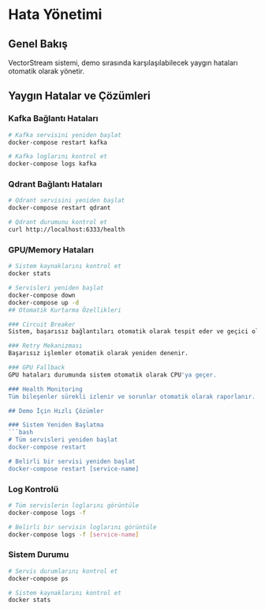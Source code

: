 # Hata Yönetimi

## Genel Bakış

VectorStream sistemi, demo sırasında karşılaşılabilecek yaygın hataları otomatik olarak yönetir.

## Yaygın Hatalar ve Çözümleri

### Kafka Bağlantı Hataları
```bash
# Kafka servisini yeniden başlat
docker-compose restart kafka

# Kafka loglarını kontrol et
docker-compose logs kafka
```

### Qdrant Bağlantı Hataları
```bash
# Qdrant servisini yeniden başlat
docker-compose restart qdrant

# Qdrant durumunu kontrol et
curl http://localhost:6333/health
```

### GPU/Memory Hataları
```bash
# Sistem kaynaklarını kontrol et
docker stats

# Servisleri yeniden başlat
docker-compose down
docker-compose up -d
## Otomatik Kurtarma Özellikleri

### Circuit Breaker
Sistem, başarısız bağlantıları otomatik olarak tespit eder ve geçici olarak devre dışı bırakır.

### Retry Mekanizması
Başarısız işlemler otomatik olarak yeniden denenir.

### GPU Fallback
GPU hataları durumunda sistem otomatik olarak CPU'ya geçer.

### Health Monitoring
Tüm bileşenler sürekli izlenir ve sorunlar otomatik olarak raporlanır.

## Demo İçin Hızlı Çözümler

### Sistem Yeniden Başlatma
```bash
# Tüm servisleri yeniden başlat
docker-compose restart

# Belirli bir servisi yeniden başlat
docker-compose restart [service-name]
```

### Log Kontrolü
```bash
# Tüm servislerin loglarını görüntüle
docker-compose logs -f

# Belirli bir servisin loglarını görüntüle
docker-compose logs -f [service-name]
```

### Sistem Durumu
```bash
# Servis durumlarını kontrol et
docker-compose ps

# Sistem kaynaklarını kontrol et
docker stats
```